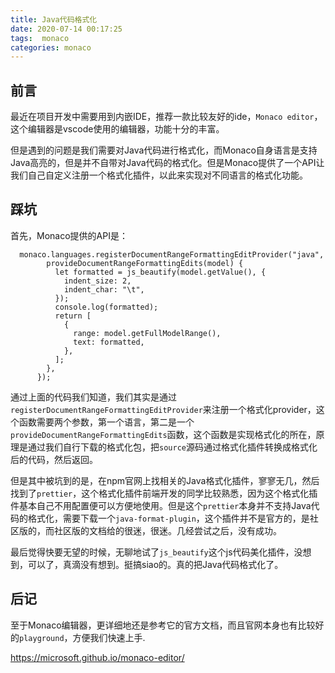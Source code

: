 ```yaml
---
title: Java代码格式化
date: 2020-07-14 00:17:25
tags:  monaco
categories: monaco
---
```

## 前言
最近在项目开发中需要用到内嵌IDE，推荐一款比较友好的ide，`Monaco editor`，这个编辑器是vscode使用的编辑器，功能十分的丰富。

但是遇到的问题是我们需要对Java代码进行格式化，而Monaco自身语言是支持Java高亮的，但是并不自带对Java代码的格式化。但是Monaco提供了一个API让我们自己自定义注册一个格式化插件，以此来实现对不同语言的格式化功能。


## 踩坑
首先，Monaco提供的API是：
```
  monaco.languages.registerDocumentRangeFormattingEditProvider("java", {
        provideDocumentRangeFormattingEdits(model) {
          let formatted = js_beautify(model.getValue(), {
            indent_size: 2,
            indent_char: "\t",
          });
          console.log(formatted);
          return [
            {
              range: model.getFullModelRange(),
              text: formatted,
            },
          ];
        },
      });
```
通过上面的代码我们知道，我们其实是通过`registerDocumentRangeFormattingEditProvider`来注册一个格式化provider，这个函数需要两个参数，第一个语言，第二是一个`provideDocumentRangeFormattingEdits`函数，这个函数是实现格式化的所在，原理是通过我们自行下载的格式化包，把`source`源码通过格式化插件转换成格式化后的代码，然后返回。

但是其中被坑到的是，在npm官网上找相关的Java格式化插件，寥寥无几，然后找到了`prettier`，这个格式化插件前端开发的同学比较熟悉，因为这个格式化插件基本自己不用配置便可以方便地使用。但是这个`prettier`本身并不支持Java代码的格式化，需要下载一个`java-format-plugin`，这个插件并不是官方的，是社区版的，而社区版的文档给的很迷，很迷。几经尝试之后，没有成功。

最后觉得快要无望的时候，无聊地试了`js_beautify`这个js代码美化插件，没想到，可以了，真滴没有想到。挺搞siao的。真的把Java代码格式化了。


## 后记
至于Monaco编辑器，更详细地还是参考它的官方文档，而且官网本身也有比较好的`playground`，方便我们快速上手.

https://microsoft.github.io/monaco-editor/
